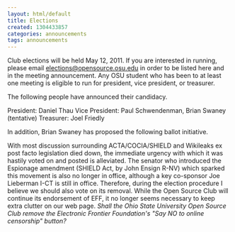 ```yaml
---
layout: html/default
title: Elections
created: 1304433857
categories: announcements
tags: announcements
---
```

Club elections will be held May 12, 2011. If you are interested in running, please email elections@opensource.osu.edu in order to be listed here and in the meeting announcement. Any OSU student who has been to at least one meeting is eligible to run for president, vice president, or treasurer.

The following people have announced their candidacy.

President: Daniel Thau
Vice President: Paul Schwendenman, Brian Swaney (tentative)
Treasurer: Joel Friedly

In addition, Brian Swaney has proposed the following ballot initiative.

With most discussion surrounding ACTA/COCIA/SHIELD and Wikileaks ex post facto legislation died down, the immediate urgency with which it was hastily voted on and posted is alleviated. The senator who introduced the Espionage amendment (SHIELD Act, by John Ensign R-NV) which sparked this movement is also no longer in office, although a key co-sponsor Joe Lieberman I-CT is still in office. Therefore, during the election procedure I believe we should also vote on its removal. While the Open Source Club will continue its endorsement of EFF, it no longer seems necessary to keep extra clutter on our web page. <em>Shall the Ohio State University Open Source Club remove the Electronic Frontier Foundation's "Say NO to online censorship" button?</em>
